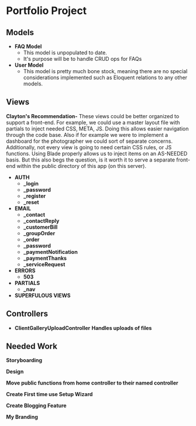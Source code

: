 # Portfolio Project

## Models
- **FAQ Model**
    - This model is unpopulated to date.
    - It's purpose will be to handle CRUD ops for FAQs
- **User Model**
    - This model is pretty much bone stock, meaning there are no special considerations implemented such as Eloquent relations to any other models.

## Views
**Clayton's Recommendation-** These views could be better organized to support a front-end. For example, we could use a master layout file with partials to inject needed CSS, META, JS. Doing this allows easier navigation through the code base. Also if for example we were to implement a dashboard for the photographer we could sort of separate concerns. Additionally, not every view is going to need certain CSS rules, or JS functions. Using Blade properly allows us to inject items on an AS-NEEDED basis. But this also begs the question, is it worth it to serve a separate front-end within the public directory of this app (on this server).

- **AUTH**
  - **_login**
  - **_password**
  - **_register**
  - **_reset**
- **EMAIL**
  - **_contact**
  - **_contactReply**
  - **_customerBill**
  - **_groupOrder**
  - **_order**
  - **_password**
  - **_paymentNotification**
  - **_paymentThanks**
  - **_serviceRequest**
- **ERRORS**
  - **503**
- **PARTIALS**
  - **_nav**
- **SUPERFULOUS VIEWS** 

## Controllers

- **ClientGalleryUploadController**
    **Handles uploads of files**
    
    
    
## Needed Work
   **Storyboarding**

   **Design** 

   **Move public functions from home controller to their named controller**
   
   **Create First time use Setup Wizard**
   
   **Create Blogging Feature**
   
   **My Branding**